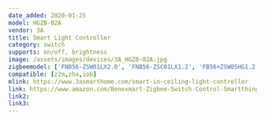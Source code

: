 ```yaml
---
date_added: 2020-01-25
model: HGZB-02A
vendor: 3A 
title: Smart Light Controller
category: switch
supports: on/off, brightness
image: /assets/images/devices/3A_HGZB-02A.jpg
zigbeemodel: ['FNB56-ZSW01LX2.0', 'FNB56-ZSC01LX1.2', 'FB56+ZSW05HG1.2', 'FB56+ZSC04HG1.0']
compatible: [z2m,zha,iob]
mlink: https://www.3asmarthome.com/smart-in-ceiling-light-controller
link: https://www.amazon.com/Benexmart-Zigbee-Switch-Control-Smartthings/dp/B07LGV9MH5
link2: 
link3: 
---
```

